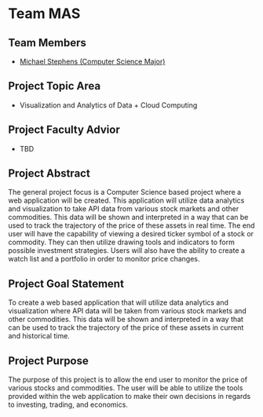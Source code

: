# Team MAS

## Team Members
- [Michael Stephens (Computer Science Major)](./Assignments/MichaelStephensBio.md)

## Project Topic Area
- Visualization and Analytics of Data + Cloud Computing

## Project Faculty Advior
- TBD

## Project Abstract
The general project focus is a Computer Science based project where a web application will be created. This application will utilize data analytics and visualization to take API data from various stock markets and other commodities. This data will be shown and interpreted in a way that can be used to track the trajectory of the price of these assets in real time. The end user will have the capability of viewing a desired ticker symbol of a stock or commodity. They can then utilize drawing tools and indicators to form possible investment strategies. Users will also have the ability to create a watch list and a portfolio in order to monitor price changes.

## Project Goal Statement
To create a web based application that will utilize data analytics and visualization where API data will be taken from various stock markets and other commodities. This data will be shown and interpreted in a way that can be used to track the trajectory of the price of these assets in current and historical time. 

## Project Purpose
The purpose of this project is to allow the end user to monitor the price of various stocks and commodities. The user will be able to utilize the tools provided within the web application to make their own decisions in regards to investing, trading, and economics.
